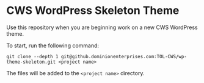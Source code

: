# CWS WordPress Skeleton Theme
Use this repository when you are beginning work on a new CWS WordPress theme.

To start, run the following command:
```
git clone --depth 1 git@github.dominionenterprises.com:TOL-CWS/wp-theme-skeleton.git <project name>
```

The files will be added to the `<project name>` directory.
